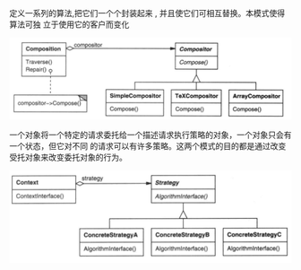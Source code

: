 定义一系列的算法,把它们一个个封装起来 , 并且使它们可相互替换。本模式使得算法可独
立于使用它的客户而变化

![image-20200302192943665](image-20200302192943665.png)

一个对象将一个特定的请求委托给一个描述请求执行策略的对象，一个对象只会有一个状态，但它对不同
的请求可以有许多策略。这两个模式的目的都是通过改变受托对象来改变委托对象的行为。

![image-20200302193900741](image-20200302193900741.png)

